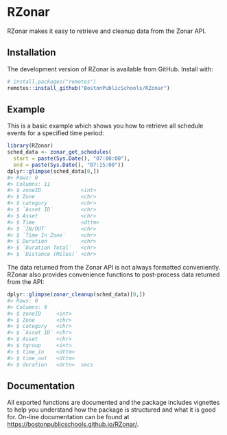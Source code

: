 
<!-- README.md is generated from README.Rmd. Please edit that file -->

# RZonar

<!-- badges: start -->
<!-- badges: end -->

RZonar makes it easy to retrieve and cleanup data from the Zonar API.

## Installation

The development version of RZonar is available from GitHub. Install
with:

``` r
# install.packages("remotes")
remotes::install_github("BostonPublicSchools/RZonar")
```

## Example

This is a basic example which shows you how to retrieve all schedule
events for a specified time period:

``` r
library(RZonar)
sched_data <- zonar_get_schedules(
  start = paste(Sys.Date(), "07:00:00"),
  end = paste(Sys.Date(), "07:15:00"))
dplyr::glimpse(sched_data[0,])
#> Rows: 0
#> Columns: 11
#> $ zoneID             <int> 
#> $ Zone               <chr> 
#> $ category           <chr> 
#> $ `Asset ID`         <chr> 
#> $ Asset              <chr> 
#> $ Time               <dttm> 
#> $ `IN/OUT`           <chr> 
#> $ `Time In Zone`     <chr> 
#> $ Duration           <chr> 
#> $ `Duration Total`   <chr> 
#> $ `Distance (Miles)` <chr>
```

The data returned from the Zonar API is not always formatted
conveniently. RZonar also provides convenience functions to post-process
data returned from the API:

``` r
dplyr::glimpse(zonar_cleanup(sched_data)[0,])
#> Rows: 0
#> Columns: 9
#> $ zoneID     <int> 
#> $ Zone       <chr> 
#> $ category   <chr> 
#> $ `Asset ID` <chr> 
#> $ Asset      <chr> 
#> $ tgroup     <int> 
#> $ time_in    <dttm> 
#> $ time_out   <dttm> 
#> $ duration   <drtn>  secs
```

## Documentation

All exported functions are documented and the package includes vignettes
to help you understand how the package is structured and what it is good
for. On-line documentation can be found at
<https://bostonpublicschools.github.io/RZonar/>.
